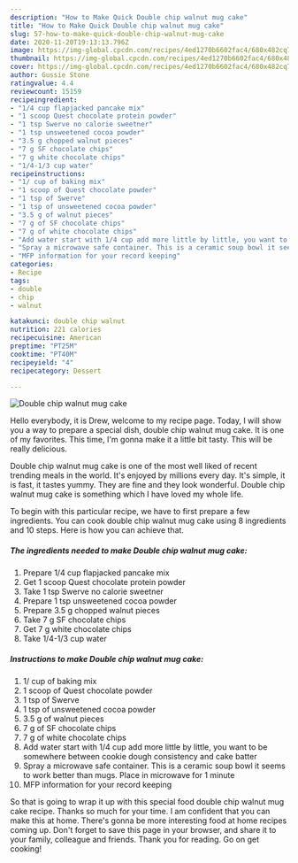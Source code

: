 ```yaml
---
description: "How to Make Quick Double chip walnut mug cake"
title: "How to Make Quick Double chip walnut mug cake"
slug: 57-how-to-make-quick-double-chip-walnut-mug-cake
date: 2020-11-20T19:13:13.796Z
image: https://img-global.cpcdn.com/recipes/4ed1270b6602fac4/680x482cq70/double-chip-walnut-mug-cake-recipe-main-photo.jpg
thumbnail: https://img-global.cpcdn.com/recipes/4ed1270b6602fac4/680x482cq70/double-chip-walnut-mug-cake-recipe-main-photo.jpg
cover: https://img-global.cpcdn.com/recipes/4ed1270b6602fac4/680x482cq70/double-chip-walnut-mug-cake-recipe-main-photo.jpg
author: Gussie Stone
ratingvalue: 4.4
reviewcount: 15159
recipeingredient:
- "1/4 cup flapjacked pancake mix"
- "1 scoop Quest chocolate protein powder"
- "1 tsp Swerve no calorie sweetner"
- "1 tsp unsweetened cocoa powder"
- "3.5 g chopped walnut pieces"
- "7 g SF chocolate chips"
- "7 g white chocolate chips"
- "1/4-1/3 cup water"
recipeinstructions:
- "1/ cup of baking mix"
- "1 scoop of Quest chocolate powder"
- "1 tsp of Swerve"
- "1 tsp of unsweetened cocoa powder"
- "3.5 g of walnut pieces"
- "7 g of SF chocolate chips"
- "7 g of white chocolate chips"
- "Add water start with 1/4 cup add more little by little, you want to be somewhere between cookie dough consistency and cake batter"
- "Spray a microwave safe container. This is a ceramic soup bowl it seems to work better than mugs. Place in microwave for 1 minute"
- "MFP information for your record keeping"
categories:
- Recipe
tags:
- double
- chip
- walnut

katakunci: double chip walnut 
nutrition: 221 calories
recipecuisine: American
preptime: "PT25M"
cooktime: "PT40M"
recipeyield: "4"
recipecategory: Dessert

---
```



![Double chip walnut mug cake](https://img-global.cpcdn.com/recipes/4ed1270b6602fac4/680x482cq70/double-chip-walnut-mug-cake-recipe-main-photo.jpg)

Hello everybody, it is Drew, welcome to my recipe page. Today, I will show you a way to prepare a special dish, double chip walnut mug cake. It is one of my favorites. This time, I'm gonna make it a little bit tasty. This will be really delicious.

Double chip walnut mug cake is one of the most well liked of recent trending meals in the world. It's enjoyed by millions every day. It's simple, it is fast, it tastes yummy. They are fine and they look wonderful. Double chip walnut mug cake is something which I have loved my whole life.




To begin with this particular recipe, we have to first prepare a few ingredients. You can cook double chip walnut mug cake using 8 ingredients and 10 steps. Here is how you can achieve that.

<!--inarticleads1-->

##### The ingredients needed to make Double chip walnut mug cake:

1. Prepare 1/4 cup flapjacked pancake mix
1. Get 1 scoop Quest chocolate protein powder
1. Take 1 tsp Swerve no calorie sweetner
1. Prepare 1 tsp unsweetened cocoa powder
1. Prepare 3.5 g chopped walnut pieces
1. Take 7 g SF chocolate chips
1. Get 7 g white chocolate chips
1. Take 1/4-1/3 cup water




<!--inarticleads2-->

##### Instructions to make Double chip walnut mug cake:

1. 1/ cup of baking mix
1. 1 scoop of Quest chocolate powder
1. 1 tsp of Swerve
1. 1 tsp of unsweetened cocoa powder
1. 3.5 g of walnut pieces
1. 7 g of SF chocolate chips
1. 7 g of white chocolate chips
1. Add water start with 1/4 cup add more little by little, you want to be somewhere between cookie dough consistency and cake batter
1. Spray a microwave safe container. This is a ceramic soup bowl it seems to work better than mugs. Place in microwave for 1 minute
1. MFP information for your record keeping




So that is going to wrap it up with this special food double chip walnut mug cake recipe. Thanks so much for your time. I am confident that you can make this at home. There's gonna be more interesting food at home recipes coming up. Don't forget to save this page in your browser, and share it to your family, colleague and friends. Thank you for reading. Go on get cooking!
